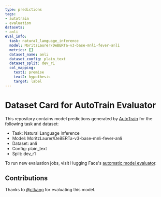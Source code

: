 ```yaml
---
type: predictions
tags:
- autotrain
- evaluation
datasets:
- anli
eval_info:
  task: natural_language_inference
  model: MoritzLaurer/DeBERTa-v3-base-mnli-fever-anli
  metrics: []
  dataset_name: anli
  dataset_config: plain_text
  dataset_split: dev_r1
  col_mapping:
    text1: premise
    text2: hypothesis
    target: label
---
```

# Dataset Card for AutoTrain Evaluator

This repository contains model predictions generated by [AutoTrain](https://huggingface.co/autotrain) for the following task and dataset:

* Task: Natural Language Inference
* Model: MoritzLaurer/DeBERTa-v3-base-mnli-fever-anli
* Dataset: anli
* Config: plain_text
* Split: dev_r1

To run new evaluation jobs, visit Hugging Face's [automatic model evaluator](https://huggingface.co/spaces/autoevaluate/model-evaluator).

## Contributions

Thanks to [@ctkang](https://huggingface.co/ctkang) for evaluating this model.